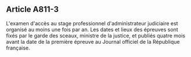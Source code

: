 Article A811-3
----
L'examen d'accès au stage professionnel d'administrateur judiciaire est organisé
au moins une fois par an. Les dates et lieux des épreuves sont fixés par le
garde des sceaux, ministre de la justice, et publiés quatre mois avant la date
de la première épreuve au Journal officiel de la République française.
